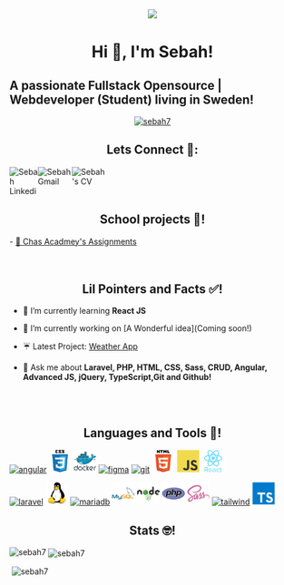 <div id="header" align="center">
<img src="https://media1.giphy.com/media/v1.Y2lkPTc5MGI3NjExeno0bm16Z3Uyb2VvNDF2NXFkcXJsMjg2a3Vsb3Rta2huaHZ6cmduZSZlcD12MV9pbnRlcm5hbF9naWZfYnlfaWQmY3Q9Zw/HzPtbOKyBoBFsK4hyc/giphy.gif" width="200"/>

<h1 align="center">Hi 👋, I'm Sebah!</h1>
<h2 align="left">A passionate Fullstack Opensource | Webdeveloper (Student) living in Sweden!</h2>

<p align="center"><a href="https://github.com/ryo-ma/github-profile-trophy"><img src="https://github-profile-trophy.vercel.app/?username=sebah7&theme=onedark" alt="sebah7"/></a></p>

<h2 align="center">Lets Connect 🤝:</h2>
<p align="left">
<a href="https://linkedin.com/in/sebah-ismail-abubeker-361633bb/" target="blank">
<img align="left" src="https://github.com/Sebah7/Sebah7/assets/125797927/5cfafb51-51ff-4f4c-9e21-3b0e4b7298b1" alt="Sebah Linkedin" height="50" width="50" /></a>
<a href="mailto:sebahisamil21@gmail.com" target="blank">
<img align="left" src="https://github.com/Sebah7/Sebah7/assets/125797927/8ad5a87c-6f64-4875-875f-53f919a05b41" alt="Sebah Gmail" height="60" width="60"/></a>
<a href="./eng-resume.md">
<img align="left" width="60" height="60" src="https://img.icons8.com/fluency/48/resume.png" alt="Sebah's CV"/></a>
</p>
</div>

<br><br><br>

  <h2 align="center"> School projects 🔗! </h2>
 - <a align="left" href="https://github.com/stars/Sebah7/lists/school-assignments">🎒 Chas Acadmey's Assignments</a>
   <br>
<!-- - <a align="left" href="https://github.com/stars/Sebah7/lists/code-alongs-mini-projects">💻 Code Alongs - Mini Projects</a>
 -->
<br><br>
  <h2 align="center"> Lil Pointers and Facts ✅! </h2>

- 🌱 I’m currently learning **React JS**

- 🔭 I’m currently working on [A Wonderful idea](Coming soon!)

- ☔ Latest Project: [Weather App](https://papaya-llama-1b694e.netlify.app/)

- 💬 Ask me about **Laravel, PHP, HTML, CSS, Sass, CRUD, Angular, Advanced JS, jQuery, TypeScript,Git and Github!**

<br><br>

<h2 align="center">Languages and Tools 🌠!</h2>
<p align="left"> 
<a href="https://angular.io" target="_blank" rel="noreferrer"><img src="https://angular.io/assets/images/logos/angular/angular.svg" alt="angular" width="40" height="40"/></a>
<a href="https://www.w3schools.com/css/" target="_blank" rel="noreferrer"><img src="https://raw.githubusercontent.com/devicons/devicon/master/icons/css3/css3-original-wordmark.svg" alt="css3" width="40" height="40"/></a> 
<a href="https://www.docker.com/" target="_blank" rel="noreferrer"><img src="https://raw.githubusercontent.com/devicons/devicon/master/icons/docker/docker-original-wordmark.svg" alt="docker" width="40" height="40"/></a> 
<a href="https://www.figma.com/" target="_blank" rel="noreferrer"><img src="https://www.vectorlogo.zone/logos/figma/figma-icon.svg" alt="figma" width="40" height="40"/></a> 
<a href="https://git-scm.com/" target="_blank" rel="noreferrer"><img src="https://www.vectorlogo.zone/logos/git-scm/git-scm-icon.svg" alt="git" width="40" height="40"/></a> 
<a href="https://www.w3.org/html/" target="_blank" rel="noreferrer"><img src="https://raw.githubusercontent.com/devicons/devicon/master/icons/html5/html5-original-wordmark.svg" alt="html5" width="40" height="40"/></a> 
<a href="https://developer.mozilla.org/en-US/docs/Web/JavaScript" target="_blank" rel="noreferrer"><img src="https://raw.githubusercontent.com/devicons/devicon/master/icons/javascript/javascript-original.svg" alt="javascript" width="40" height="40"/></a> 
<a href="https://reactjs.org/" target="_blank" rel="noreferrer"> <img src="https://raw.githubusercontent.com/devicons/devicon/master/icons/react/react-original-wordmark.svg" alt="react" width="40" height="40"/> </a>
</p>
<p align="left">
<a href="https://laravel.com/" target="_blank" rel="noreferrer"><img src="https://www.vectorlogo.zone/logos/laravel/laravel-icon.svg" alt="laravel" width="40" height="40"/></a> 
<a href="https://www.linux.org/" target="_blank" rel="noreferrer"><img src="https://raw.githubusercontent.com/devicons/devicon/master/icons/linux/linux-original.svg" alt="linux" width="40" height="40"/></a> 
<a href="https://mariadb.org/" target="_blank" rel="noreferrer"><img src="https://www.vectorlogo.zone/logos/mariadb/mariadb-icon.svg" alt="mariadb" width="40" height="40"/></a> 
<a href="https://www.mysql.com/" target="_blank" rel="noreferrer"><img src="https://raw.githubusercontent.com/devicons/devicon/master/icons/mysql/mysql-original-wordmark.svg" alt="mysql" width="40" height="40"/></a> 
<a href="https://nodejs.org" target="_blank" rel="noreferrer"><img src="https://raw.githubusercontent.com/devicons/devicon/master/icons/nodejs/nodejs-original-wordmark.svg" alt="nodejs" width="40" height="40"/></a> 
<a href="https://www.php.net" target="_blank" rel="noreferrer"><img src="https://raw.githubusercontent.com/devicons/devicon/master/icons/php/php-original.svg" alt="php" width="40" height="40"/></a> 
<a href="https://sass-lang.com" target="_blank" rel="noreferrer"><img src="https://raw.githubusercontent.com/devicons/devicon/master/icons/sass/sass-original.svg" alt="sass" width="40" height="40"/></a> 
<a href="https://tailwindcss.com/" target="_blank" rel="noreferrer"><img src="https://www.vectorlogo.zone/logos/tailwindcss/tailwindcss-icon.svg" alt="tailwind" width="40" height="40"/></a> 
<a href="https://www.typescriptlang.org/" target="_blank" rel="noreferrer"><img src="https://raw.githubusercontent.com/devicons/devicon/master/icons/typescript/typescript-original.svg" alt="typescript" width="40" height="40"/></a>
</p>

<h2 align="center">Stats 🤓!</h2>

<p><img align="left" src="https://github-readme-stats.vercel.app/api/top-langs?username=sebah7&show_icons=true&locale=en&theme=github_dark" alt="sebah7" /></p>
<p>&nbsp;<img align="center" src="https://github-readme-streak-stats.herokuapp.com/?user=sebah7&show_icons=true&locale=en&theme=github_dark" alt="sebah7" /></p>
<p>&nbsp;<img align="center" src="https://github-readme-stats.vercel.app/api?username=sebah7&show_icons=true&locale=en&theme=github_dark" alt="sebah7" /></p>
